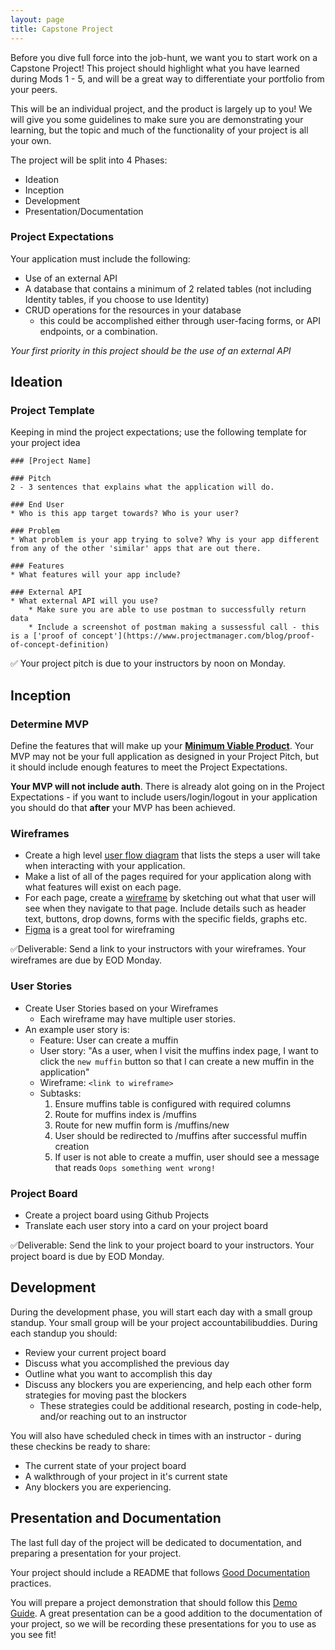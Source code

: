 ```yaml
---
layout: page
title: Capstone Project
---
```


Before you dive full force into the job-hunt, we want you to start work on a Capstone Project!  This project should highlight what you have learned during Mods 1 - 5, and will be a great way to differentiate your portfolio from your peers.

This will be an individual project, and the product is largely up to you!  We will give you some guidelines to make sure you are demonstrating your learning, but the topic and much of the functionality of your project is all your own.

The project will be split into 4 Phases:
* Ideation
* Inception
* Development
* Presentation/Documentation

### Project Expectations
Your application must include the following:
* Use of an external API
* A database that contains a minimum of 2 related tables (not including Identity tables, if you choose to use Identity)
* CRUD operations for the resources in your database
    * this could be accomplished either through user-facing forms, or API endpoints, or a combination.

_Your first priority in this project should be the use of an external API_


## Ideation

### Project Template

Keeping in mind the project expectations; use the following template for your project idea

```
### [Project Name]

### Pitch
2 - 3 sentences that explains what the application will do.

### End User
* Who is this app target towards? Who is your user?

### Problem
* What problem is your app trying to solve? Why is your app different from any of the other 'similar' apps that are out there.

### Features
* What features will your app include?

### External API
* What external API will you use?
    * Make sure you are able to use postman to successfully return data
    * Include a screenshot of postman making a sussessful call - this is a ['proof of concept'](https://www.projectmanager.com/blog/proof-of-concept-definition)
```

✅ Your project pitch is due to your instructors by noon on Monday.

## Inception

### Determine MVP

Define the features that will make up your [**Minimum Viable Product**](https://www.agilealliance.org/glossary/mvp/#q=~(infinite~false~filters~(tags~(~'mvp))~searchTerm~'~sort~false~sortDirection~'asc~page~1)).  Your MVP may not be your full application as designed in your Project Pitch, but it should include enough features to meet the Project Expectations.

**Your MVP will not include auth**.  There is already alot going on in the Project Expectations - if you want to include users/login/logout in your application you should do that **after** your MVP has been achieved.

### Wireframes

* Create a high level [user flow diagram](https://bashooka.com/inspiration/33-excellent-user-flow-examples-for-inspiration/) that lists the steps a user will take when interacting with your application.
* Make a list of all of the pages required for your application along with what features will exist on each page.
* For each page, create a [wireframe](https://www.usability.gov/how-to-and-tools/methods/wireframing.html) by sketching out what that user will see when they navigate to that page. Include details such as header text, buttons, drop downs, forms with the specific fields, graphs etc.
* [Figma](https://www.figma.com/wireframe-tool/?utm_source=google&utm_medium=cpc&utm_campaign=17340391121&utm_term=free%20wireframe%20tools&utm_content=600487515776&gclid=CjwKCAjw5P2aBhAlEiwAAdY7dLtWlIVK0NWWHUXbjj8KMAaBN8P1lO16khOpesJ63utNI5b-cF1e2xoClmoQAvD_BwE) is a great tool for wireframing

✅Deliverable: Send a link to your instructors with your wireframes. Your wireframes are due by EOD Monday.

### User Stories

* Create User Stories based on your Wireframes
    * Each wireframe may have multiple user stories.
* An example user story is:
    - Feature: User can create a muffin
    - User story: "As a user, when I visit the muffins index page, I want to click the `new muffin` button so that I can create a new muffin in the application"
    - Wireframe: `<link to wireframe>`
    - Subtasks:
        1. Ensure muffins table is configured with required columns
        3. Route for muffins index is /muffins
        3. Route for new muffin form is /muffins/new
        4. User should be redirected to /muffins after successful muffin creation
        5. If user is not able to create a muffin, user should see a message that reads `Oops something went wrong!`

### Project Board

* Create a project board using Github Projects
* Translate each user story into a card on your project board

✅Deliverable: Send the link to your project board to your instructors. Your project board is due by EOD Monday.

## Development

During the development phase, you will start each day with a small group standup.  Your small group will be your project accountabilibuddies.  During each standup you should:
* Review your current project board
* Discuss what you accomplished the previous day
* Outline what you want to accomplish this day
* Discuss any blockers you are experiencing, and help each other form strategies for moving past the blockers
  * These strategies could be additional research, posting in code-help, and/or reaching out to an instructor

You will also have scheduled check in times with an instructor - during these checkins be ready to share:
* The current state of your project board
* A walkthrough of your project in it's current state
* Any blockers you are experiencing.

## Presentation and Documentation

The last full day of the project will be dedicated to documentation, and preparing a presentation for your project.

Your project should include a README that follows [Good Documentation](../lessons/Week2/WritingGoodDocumentation) practices.

You will prepare a project demonstration that should follow this [Demo Guide](./DemoGuide).  A great presentation can be a good addition to the documentation of your project, so we will be recording these presentations for you to use as you see fit!